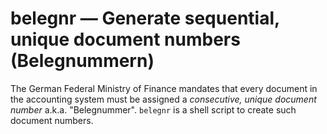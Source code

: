 # belegnr — Generate sequential, unique document numbers (Belegnummern)

The German Federal Ministry of Finance mandates that every document in the
accounting system must be assigned a *consecutive, unique document number*
a.k.a. "Belegnummer".
`belegnr` is a shell script to create such document numbers.
